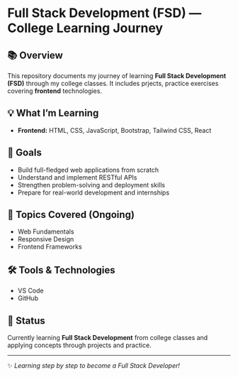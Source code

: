 # Full Stack Development (FSD) — College Learning Journey

## 📚 Overview
This repository documents my journey of learning **Full Stack Development (FSD)** through my college classes. It includes prjects, practice exercises covering **frontend** technologies.

## 💡 What I’m Learning
- **Frontend:** HTML, CSS, JavaScript, Bootstrap, Tailwind CSS, React 

## 🎯 Goals
- Build full-fledged web applications from scratch  
- Understand and implement RESTful APIs  
- Strengthen problem-solving and deployment skills  
- Prepare for real-world development and internships  

## 🧠 Topics Covered (Ongoing)
- Web Fundamentals  
- Responsive Design  
- Frontend Frameworks  


## 🛠 Tools & Technologies
- VS Code  
- GitHub  
 

## 📅 Status
Currently learning **Full Stack Development** from college classes and applying concepts through projects and practice.

---

✨ *Learning step by step to become a Full Stack Developer!*
